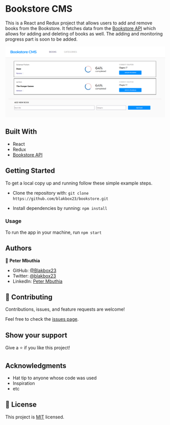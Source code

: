 
# Bookstore CMS

This is a React and Redux project that allows users to add and remove books from the Bookstore. It fetches data from the [Bookstore API](https://www.notion.so/Bookstore-API-51ea269061f849118c65c0a53e88a739) which allows for adding and deleting of books as well. The adding and monitoring progress part is soon to be added.

 ![screenshot](./src/assets/Capture.png)




## Built With

- React
- Redux
- [Bookstore API](https://www.notion.so/Bookstore-API-51ea269061f849118c65c0a53e88a739)



## Getting Started

To get a local copy up and running follow these simple example steps.
- Clone the repository with:
`git clone https://github.com/blakbox23/bookstore.git`

- Install dependencies by running:
`npm install`


### Usage
To run the app in your machine, run `npm start`

## Authors

👤 **Peter Mbuthia**

- GitHub: [@Blakbox23](https://github.com/blakbox23)
- Twitter: [@blakbox23](https://twitter.com/blakbox23)
- LinkedIn: [Peter Mbuthia](https://www.linkedin.com/in/peter-mbuthia)



## 🤝 Contributing

Contributions, issues, and feature requests are welcome!

Feel free to check the [issues page](https://github.com/blakbox23/bookstore/issues).

## Show your support

Give a ⭐️ if you like this project!

## Acknowledgments

- Hat tip to anyone whose code was used
- Inspiration
- etc

## 📝 License

This project is [MIT](./MIT.md) licensed.